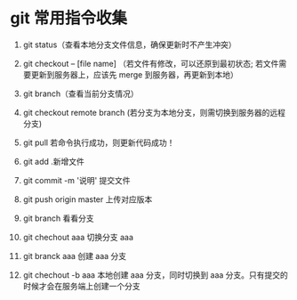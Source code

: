 # git 常用指令收集

1. git status（查看本地分支文件信息，确保更新时不产生冲突）
2. git checkout – [file name] （若文件有修改，可以还原到最初状态; 若文件需要更新到服务器上，应该先 merge 到服务器，再更新到本地）
3. git branch（查看当前分支情况）
4. git checkout remote branch (若分支为本地分支，则需切换到服务器的远程分支)
5. git pull 若命令执行成功，则更新代码成功！
6. git add .新增文件
7. git commit -m '说明' 提交文件
8. git push origin master 上传对应版本

9. git branch 看看分支
10. git chechout aaa 切换分支 aaa
11. git branck aaa 创建 aaa 分支
12. git chechout -b aaa 本地创建 aaa 分支，同时切换到 aaa 分支。只有提交的时候才会在服务端上创建一个分支
